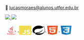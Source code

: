 
📧 lucasmoraes@alunos.utfpr.edu.br

 <div>
  <a href="https://github.com/thek0zm0">
  <img height="180em" src="https://github-readme-stats.vercel.app/api?username=thek0zm0&show_icons=true&theme=midnight-purple&include_all_commits=true&count_private=true"/>
  <img height="180em" src="https://github-readme-stats.vercel.app/api/top-langs/?username=thek0zm0&layout=compact&langs_count=7&theme=midnight-purple"/>
</div>
<div style="display: inline_block"><br>
  <img align="center" alt="kozmo-java" height="30" width="40" src="https://raw.githubusercontent.com/devicons/devicon/master/icons/java/java-plain.svg">
  <img align="center" alt="kozmo-javascript" height="30" width="40" src="https://raw.githubusercontent.com/devicons/devicon/master/icons/javascript/javascript-plain.svg">
  <img align="center" alt="kozmo-spring" height="30" width="40" src="https://raw.githubusercontent.com/devicons/devicon/master/icons/spring/spring-plain.svg">
  <img align="center" alt="kozmo-HTML" height="30" width="40" src="https://raw.githubusercontent.com/devicons/devicon/master/icons/html5/html5-original.svg">
  <img align="center" alt="kozmo-CSS" height="30" width="40" src="https://raw.githubusercontent.com/devicons/devicon/master/icons/css3/css3-original.svg">
</div>
